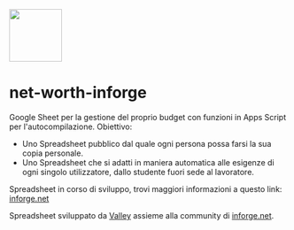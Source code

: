 <img src="https://i.imgur.com/q5jvZOb.png" width="95px">

# net-worth-inforge

Google Sheet per la gestione del proprio budget con funzioni in Apps Script per l'autocompilazione.
Obiettivo:
- Uno Spreadsheet pubblico dal quale ogni persona possa farsi la sua copia personale.
- Uno Spreadsheet che si adatti in maniera automatica alle esigenze di ogni singolo utilizzatore, dallo studente fuori sede al lavoratore.

Spreadsheet in corso di sviluppo, trovi maggiori informazioni a questo link: <a href="https://www.inforge.net/forum/threads/budgeting-spreadsheet-per-il-monitoraggio-del-proprio-patrimonio.611908/">inforge.net</a>

Spreadsheet sviluppato da <a href="https://www.inforge.net/forum/members/valley.141977/">Valley</a> assieme alla community di <a href="https://www.inforge.net/">inforge.net</a>.
